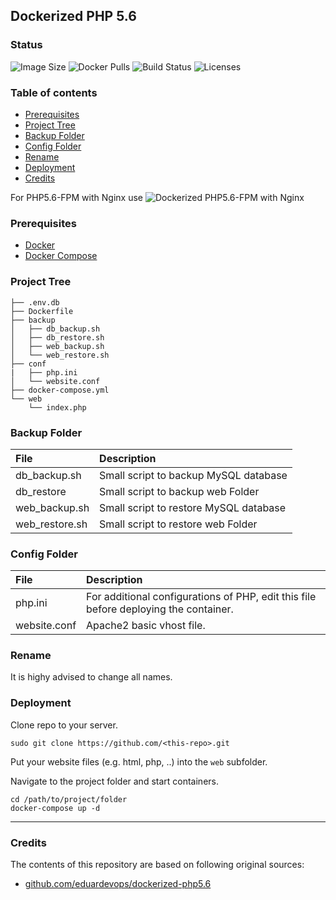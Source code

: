 ## Dockerized PHP 5.6

### Status
<img alt="Image Size" src="https://img.shields.io/docker/image-size/salalex/php5.6" style="max-width:100%;"> <img alt="Docker Pulls" src="https://img.shields.io/docker/pulls/salalex/php5.6" style="max-width:100%;"> <img alt="Build Status" src="https://img.shields.io/docker/cloud/build/salalex/php5.6?logo=docker" style="max-width:100%;"> <img alt="Licenses" src="https://img.shields.io/badge/License-GPLv3-blue.svg" style="max-width:100%;">

### Table of contents
* [Prerequisites](#Prerequisites)
* [Project Tree](#Project-Tree)
* [Backup Folder](#Backup-Folder)
* [Config Folder](#Config-Folder)
* [Rename](#Rename)
* [Deployment](#Deployment)
* [Credits](#Credits)

For PHP5.6-FPM with Nginx use ![Dockerized PHP5.6-FPM with Nginx](https://github.com/eduardevops/dockerized-php5.6-fpm)

### Prerequisites
*	[Docker](https://www.docker.com/)
*	[Docker Compose](https://docs.docker.com/compose/install/)

### Project Tree
```less
├── .env.db
├── Dockerfile
├── backup
│   ├── db_backup.sh
│   ├── db_restore.sh
│   ├── web_backup.sh
│   └── web_restore.sh
├── conf
|   ├── php.ini
│   └── website.conf
├── docker-compose.yml
└── web
    └── index.php
```

### Backup Folder
| File                        | Description                              |
| :-------------------------- |:---------------------------------------- |
| db_backup.sh                | Small script to backup MySQL database    |      
| db_restore                  | Small script to backup web Folder        |
| web_backup.sh               | Small script to restore MySQL database   |
| web_restore.sh              | Small script to restore web Folder       |

### Config Folder
| File                        | Description                              |
| :-------------------------- |:------------------------------------------------------------------------------------ |
| php.ini                     | For additional configurations of PHP, еdit this file before deploying the container. |  
| website.conf                | Apache2 basic vhost file.  

### Rename
It is highy advised to change all names.

### Deployment
Clone repo to your server.
```less
sudo git clone https://github.com/<this-repo>.git
```

Put your website files (e.g. html, php, ..) into the ```web``` subfolder.

Navigate to the project folder and start containers.

```less
cd /path/to/project/folder
docker-compose up -d
```

----

### Credits
The contents of this repository are based on following original sources:
- [github.com/eduardevops/dockerized-php5.6](https://github.com/eduardevops/dockerized-php5.6)

